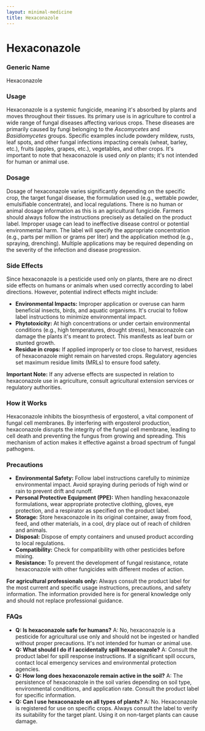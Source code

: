 ```yaml
---
layout: minimal-medicine
title: Hexaconazole
---
```


# Hexaconazole
### Generic Name
Hexaconazole

### Usage

Hexaconazole is a systemic fungicide, meaning it's absorbed by plants and moves throughout their tissues.  Its primary use is in agriculture to control a wide range of fungal diseases affecting various crops.  These diseases are primarily caused by fungi belonging to the *Ascomycetes* and *Basidiomycetes* groups.  Specific examples include powdery mildew, rusts, leaf spots, and other fungal infections impacting cereals (wheat, barley, etc.), fruits (apples, grapes, etc.), vegetables, and other crops.  It's important to note that hexaconazole is used *only* on plants; it's not intended for human or animal use.

### Dosage

Dosage of hexaconazole varies significantly depending on the specific crop, the target fungal disease, the formulation used (e.g., wettable powder, emulsifiable concentrate), and local regulations.  There is no human or animal dosage information as this is an agricultural fungicide.  Farmers should always follow the instructions precisely as detailed on the product label.  Improper usage can lead to ineffective disease control or potential environmental harm.  The label will specify the appropriate concentration (e.g., parts per million or grams per liter) and the application method (e.g., spraying, drenching).  Multiple applications may be required depending on the severity of the infection and disease progression.

### Side Effects

Since hexaconazole is a pesticide used only on plants, there are no direct side effects on humans or animals when used correctly according to label directions.  However, potential indirect effects might include:

* **Environmental Impacts:**  Improper application or overuse can harm beneficial insects, birds, and aquatic organisms.  It's crucial to follow label instructions to minimize environmental impact.
* **Phytotoxicity:** At high concentrations or under certain environmental conditions (e.g., high temperatures, drought stress), hexaconazole can damage the plants it's meant to protect. This manifests as leaf burn or stunted growth.
* **Residue in crops:**  If applied improperly or too close to harvest, residues of hexaconazole might remain on harvested crops.  Regulatory agencies set maximum residue limits (MRLs) to ensure food safety.

**Important Note:**  If any adverse effects are suspected in relation to hexaconazole use in agriculture, consult agricultural extension services or regulatory authorities.

### How it Works

Hexaconazole inhibits the biosynthesis of ergosterol, a vital component of fungal cell membranes.  By interfering with ergosterol production, hexaconazole disrupts the integrity of the fungal cell membrane, leading to cell death and preventing the fungus from growing and spreading.  This mechanism of action makes it effective against a broad spectrum of fungal pathogens.

### Precautions

* **Environmental Safety:** Follow label instructions carefully to minimize environmental impact.  Avoid spraying during periods of high wind or rain to prevent drift and runoff.
* **Personal Protective Equipment (PPE):** When handling hexaconazole formulations, wear appropriate protective clothing, gloves, eye protection, and a respirator as specified on the product label.
* **Storage:** Store hexaconazole in its original container, away from food, feed, and other materials, in a cool, dry place out of reach of children and animals.
* **Disposal:** Dispose of empty containers and unused product according to local regulations.
* **Compatibility:** Check for compatibility with other pesticides before mixing.
* **Resistance:** To prevent the development of fungal resistance, rotate hexaconazole with other fungicides with different modes of action.

**For agricultural professionals only:** Always consult the product label for the most current and specific usage instructions, precautions, and safety information.  The information provided here is for general knowledge only and should not replace professional guidance.

### FAQs

* **Q: Is hexaconazole safe for humans?** A: No, hexaconazole is a pesticide for agricultural use only and should not be ingested or handled without proper precautions.  It's not intended for human or animal use.
* **Q: What should I do if I accidentally spill hexaconazole?** A: Consult the product label for spill response instructions.  If a significant spill occurs, contact local emergency services and environmental protection agencies.
* **Q: How long does hexaconazole remain active in the soil?** A: The persistence of hexaconazole in the soil varies depending on soil type, environmental conditions, and application rate. Consult the product label for specific information.
* **Q:  Can I use hexaconazole on all types of plants?** A: No. Hexaconazole is registered for use on specific crops. Always consult the label to verify its suitability for the target plant.  Using it on non-target plants can cause damage.


